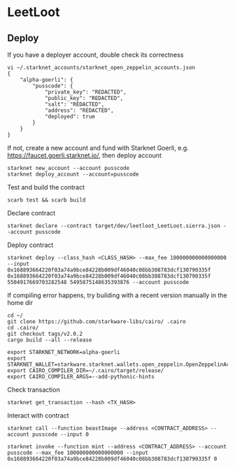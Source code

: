 # LeetLoot

## Deploy

If you have a deployer account, double check its correctness
```
vi ~/.starknet_accounts/starknet_open_zeppelin_accounts.json
{
    "alpha-goerli": {
        "pusscode": {
            "private_key": "REDACTED",
            "public_key": "REDACTED",
            "salt": "REDACTED",
            "address": "REDACTED",
            "deployed": true
        }
    }
}
```

If not, create a new account and fund with Starknet Goerli, e.g. https://faucet.goerli.starknet.io/, then deploy account
```
starknet new_account --account pusscode
starknet deploy_account --account=pusscode
```

Test and build the contract
```
scarb test && scarb build
```

Declare contract
```
starknet declare --contract target/dev/leetloot_LeetLoot.sierra.json --account pusscode
```

Deploy contract
```
starknet deploy --class_hash <CLASS_HASH> --max_fee 100000000000000000 --input 0x168893664220f03a74a9bce84228b009df46040c08bb308783dcf130790335f 0x168893664220f03a74a9bce84228b009df46040c08bb308783dcf130790335f 5504917669703282548 5495875148635393876 --account pusscode
```

If compiling error happens, try building with a recent version manually in the home dir
```
cd ~/
git clone https://github.com/starkware-libs/cairo/ .cairo
cd .cairo/
git checkout tags/v2.0.2
cargo build --all --release

export STARKNET_NETWORK=alpha-goerli
export STARKNET_WALLET=starkware.starknet.wallets.open_zeppelin.OpenZeppelinAccount
export CAIRO_COMPILER_DIR=~/.cairo/target/release/
export CAIRO_COMPILER_ARGS=--add-pythonic-hints
```

Check transaction
```
starknet get_transaction --hash <TX_HASH>
```

Interact with contract
```
starknet call --function beastImage --address <CONTRACT_ADDRESS> --account pusscode --input 0

starknet invoke --function mint --address <CONTRACT_ADDRESS> --account pusscode --max_fee 100000000000000000 --input 0x168893664220f03a74a9bce84228b009df46040c08bb308783dcf130790335f 0
```